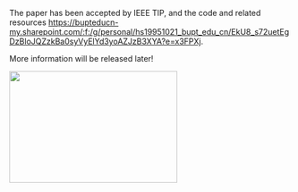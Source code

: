 The paper has been accepted by IEEE TIP, and the code and related resources https://bupteducn-my.sharepoint.com/:f:/g/personal/hs19951021_bupt_edu_cn/EkU8_s72uetEgDzBloJQZzkBa0syVyElYd3yoAZJzB3XYA?e=x3FPXj.

More information will be released later!

<img src="[https://github.com/woshidandan/Attacker-against-image-aesthetics-assessment-model/blob/main/character_image.png]" width="300" height="200"> 
